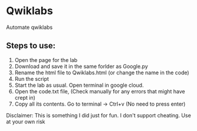 # Qwiklabs
 Automate qwiklabs
 
 ## Steps to use:
 1. Open the page for the lab
 2. Download and save it in the same forlder as Google.py
 3. Rename the html file to Qwiklabs.html (or change the name in the code)
 4. Run the script
 5. Start the lab as usual. Open terminal in google cloud. 
 6. Open the code.txt file,
    (Check manually for any errors that might have crept in)
 7. Copy all its contents. Go to terminal -> Ctrl+v (No need to press enter)
 
 Disclaimer: This is something I did just for fun. I don't support cheating. Use at your own risk
